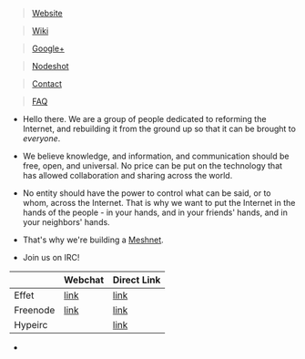 > [Website](https://maryland.projectmeshnet.org/)

> [Wiki](https://wiki.projectmeshnet.org/Maryland_Mesh)

> [Google+](https://plus.google.com/communities/100874292106037502249)

> [Nodeshot](http://maryland.ninux.org/)

> [Contact](https://maryland.projectmeshnet.org/contact/)

> [FAQ](https://maryland.projectmeshnet.org/faq/)

* Hello there. We are a group of people dedicated to reforming the Internet, and rebuilding it from the ground up so that it can be brought to *everyone*.

* We believe knowledge, and information, and communication should be free, open, and universal. No price can be put on the technology that has allowed collaboration and sharing across the world.

* No entity should have the power to control what can be said, or to whom, across the Internet. That is why we want to put the Internet in the hands of the people - in your hands, and in your friends' hands, and in your neighbors' hands.

* That's why we're building a [Meshnet](https://maryland.projectmeshnet.org/faq/#meshnet).

* Join us on IRC!

|          | Webchat | Direct Link |
| -------- | ------- | ----------- |
| Effet    | [link](http://chat.efnet.org:9090/?channels=%23marylandmesh&Login=Login)    | [link](irc://irc.efnet.org/marylandmesh)        |
| Freenode | [link](https://webchat.freenode.net/?channels=%23marylandmesh&Login=Login)    | [link](irc://irc.freenode.net/marylandmesh)        |
| Hypeirc  |         | [link](http://hypeirc.net/)        |

*  
